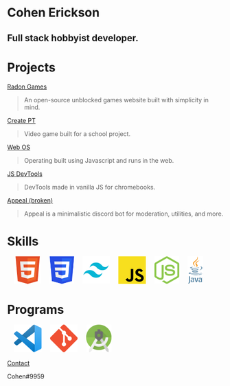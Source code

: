 # Cohen Erickson

## Full stack hobbyist developer.

# Projects

[Radon Games](https://radon-games.glitch.me/)
> An open-source unblocked games website built with simplicity in mind.

[Create PT](https://pt.cohenerickson.com/)
> Video game built for a school project.

[Web OS](https://os.cohenerickson.repl.co/)
> Operating built using Javascript and runs in the web.

[JS DevTools](https://js-devtools.glitch.me/)
> DevTools made in vanilla JS for chromebooks.

[Appeal (broken)](https://appeal0400.glitch.me/)
> Appeal is a minimalistic discord bot for moderation, utilities, and more.

# Skills

<img src="/assets/html5.png" title="HTML" style="height:4rem;margin-left:1rem;"/>
<img src="/assets/css.png" title="CSS" style="height:4rem;margin-left:1rem;"/>
<img src="/assets/tailwind.png" title="Tailwind CSS" style="height:4rem;margin-left:1rem;"/>
<img src="/assets/js.png" title="JavaScript" style="height:4rem;margin-left:1rem;"/>
<img src="/assets/node.png" title="Node JS" style="height:4rem;margin-left:1rem;"/>
<img src="/assets/java.svg" title="Java" style="height:4rem;margin-left:1rem;"/>

# Programs

<img src="/assets/vscode.png" title="Visual Studio Code" style="height:4rem;margin-left:1rem;"/>
<img src="/assets/git.png" title="Git" style="height:4rem;margin-left:1rem;"/>
<img src="/assets/android-studio.png" title="Android Studio" style="height:4rem;margin-left:1rem;"/>

[Contact](mailto:cohenerickson@gmail.com)

Cohen#9959
